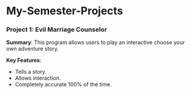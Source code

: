 # My-Semester-Projects
### Project 1: Evil Marriage Counselor
**Summary**: This program allows users to play an interactive choose your own adventure story.

**Key Features**: 
- Tells a story.
- Allows interaction.
- Completely accurate 100% of the time.
